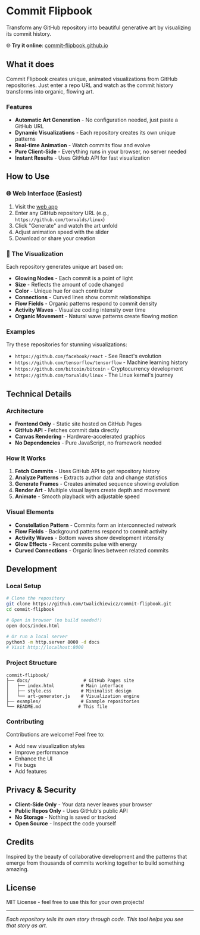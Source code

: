 # Commit Flipbook

Transform any GitHub repository into beautiful generative art by visualizing its commit history.

🌐 **Try it online**: [commit-flipbook.github.io](https://twalichiewicz.github.io/commit-flipbook)

## What it does

Commit Flipbook creates unique, animated visualizations from GitHub repositories. Just enter a repo URL and watch as the commit history transforms into organic, flowing art.

### Features

- **Automatic Art Generation** - No configuration needed, just paste a GitHub URL
- **Dynamic Visualizations** - Each repository creates its own unique patterns
- **Real-time Animation** - Watch commits flow and evolve
- **Pure Client-Side** - Everything runs in your browser, no server needed
- **Instant Results** - Uses GitHub API for fast visualization

## How to Use

### 🌐 Web Interface (Easiest)

1. Visit the [web app](https://twalichiewicz.github.io/commit-flipbook)
2. Enter any GitHub repository URL (e.g., `https://github.com/torvalds/linux`)
3. Click "Generate" and watch the art unfold
4. Adjust animation speed with the slider
5. Download or share your creation

### 🎨 The Visualization

Each repository generates unique art based on:

- **Glowing Nodes** - Each commit is a point of light
- **Size** - Reflects the amount of code changed
- **Color** - Unique hue for each contributor
- **Connections** - Curved lines show commit relationships
- **Flow Fields** - Organic patterns respond to commit density
- **Activity Waves** - Visualize coding intensity over time
- **Organic Movement** - Natural wave patterns create flowing motion

### Examples

Try these repositories for stunning visualizations:
- `https://github.com/facebook/react` - See React's evolution
- `https://github.com/tensorflow/tensorflow` - Machine learning history
- `https://github.com/bitcoin/bitcoin` - Cryptocurrency development
- `https://github.com/torvalds/linux` - The Linux kernel's journey

## Technical Details

### Architecture

- **Frontend Only** - Static site hosted on GitHub Pages
- **GitHub API** - Fetches commit data directly
- **Canvas Rendering** - Hardware-accelerated graphics
- **No Dependencies** - Pure JavaScript, no framework needed

### How It Works

1. **Fetch Commits** - Uses GitHub API to get repository history
2. **Analyze Patterns** - Extracts author data and change statistics
3. **Generate Frames** - Creates animated sequence showing evolution
4. **Render Art** - Multiple visual layers create depth and movement
5. **Animate** - Smooth playback with adjustable speed

### Visual Elements

- **Constellation Pattern** - Commits form an interconnected network
- **Flow Fields** - Background patterns respond to commit activity
- **Activity Waves** - Bottom waves show development intensity
- **Glow Effects** - Recent commits pulse with energy
- **Curved Connections** - Organic lines between related commits

## Development

### Local Setup

```bash
# Clone the repository
git clone https://github.com/twalichiewicz/commit-flipbook.git
cd commit-flipbook

# Open in browser (no build needed!)
open docs/index.html

# Or run a local server
python3 -m http.server 8000 -d docs
# Visit http://localhost:8000
```

### Project Structure

```
commit-flipbook/
├── docs/                    # GitHub Pages site
│   ├── index.html          # Main interface
│   ├── style.css           # Minimalist design
│   └── art-generator.js    # Visualization engine
├── examples/               # Example repositories
└── README.md              # This file
```

### Contributing

Contributions are welcome! Feel free to:
- Add new visualization styles
- Improve performance
- Enhance the UI
- Fix bugs
- Add features

## Privacy & Security

- **Client-Side Only** - Your data never leaves your browser
- **Public Repos Only** - Uses GitHub's public API
- **No Storage** - Nothing is saved or tracked
- **Open Source** - Inspect the code yourself

## Credits

Inspired by the beauty of collaborative development and the patterns that emerge from thousands of commits working together to build something amazing.

## License

MIT License - feel free to use this for your own projects!

---

*Each repository tells its own story through code. This tool helps you see that story as art.*